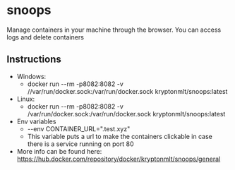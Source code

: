 # snoops
Manage containers in your machine through the browser. You can access logs and delete containers

## Instructions
- Windows:
  - docker run --rm  -p8082:8082 -v //var/run/docker.sock:/var/run/docker.sock kryptonmlt/snoops:latest
- Linux:
  - docker run --rm  -p8082:8082 -v /var/run/docker.sock:/var/run/docker.sock kryptonmlt/snoops:latest
- Env variables
  - --env CONTAINER_URL=".test.xyz"
  - This variable puts a url to make the containers clickable in case there is a service running on port 80
- More info can be found here: https://hub.docker.com/repository/docker/kryptonmlt/snoops/general
